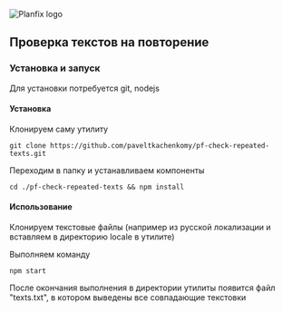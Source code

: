 ![Planfix logo](https://github.com/paveltkachenkomy/pf-check-repeated-texts/raw/master/Planfix-PNG-black.png "Planfix logo")
## Проверка текстов на повторение


### Установка и запуск
Для установки потребуется git, nodejs


#### Установка
Клонируем саму утилиту  
```
git clone https://github.com/paveltkachenkomy/pf-check-repeated-texts.git
```


Переходим в папку и устанавливаем компоненты  
```
cd ./pf-check-repeated-texts && npm install
```


#### Использование
Клонируем текстовые файлы (например из русской локализации и вставляем в директорию locale в утилите)


Выполняем команду
```
npm start
```


После окончания выполнения в директории утилиты появится файл "texts.txt", в котором выведены все совпадающие текстовки
